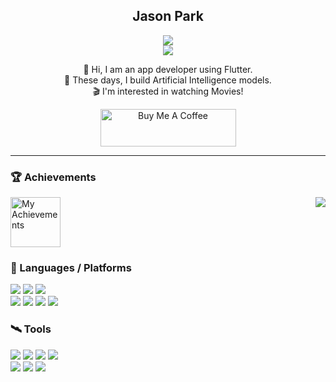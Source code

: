 <div align="center">
  
  ## Jason Park
<a href="https://dutchvandaline.github.io/">
    <img src="https://img.shields.io/badge/Github Blog-171515?style=for-the-badge&logo=github&logoColor=white"/>
</a>
<br>
<a href="https://mail.google.com/mail/?view=cm&fs=1&to=developerha0013@gmail.com">
    <img src="https://img.shields.io/badge/developerha0013@gmail.com-EA4335?style=flat-square&logo=Gmail&logoColor=white"/>
</a>
<br>



👋 Hi, I am an app developer using Flutter.<br>
🚀 These days, I build Artificial Intelligence models.<br>
🎬 I'm interested in watching Movies!

<a href="https://www.buymeacoffee.com/PequodApp" target="_blank">
  <img src="https://cdn.buymeacoffee.com/buttons/v2/default-yellow.png" alt="Buy Me A Coffee" style="height: 60px; width: 217px;" >
</a>

</div>

---

### 🏆 Achievements

<a href="https://medium.com/@developerha0013/achievement-unlocked-gpu-killer-69fc48fa7ac8" target="_blank" title="GPU-KILLER">
  <img src="https://github.com/user-attachments/assets/16396fd7-c2ea-402f-ac81-1d4a8aa3c436" alt="My Achievements" width="80" style="max-width:100%; height:auto;"/>
</a>


<img align= "right" src="https://github-readme-stats.vercel.app/api?username=DutchVandaline&show_icons=true&theme=dark">

### 🚀 Languages / Platforms

<img src="https://img.shields.io/badge/Dart-0175C2?style=flat-square&logo=Dart&logoColor=white"/> <img src="https://img.shields.io/badge/Python-3776AB?style=flat-square&logo=Python&logoColor=white"/> <img src="https://img.shields.io/badge/C-A8B9CC?style=flat-square&logo=C&logoColor=white"/> <br>
<img src="https://img.shields.io/badge/Android-3DDC84?style=flat-square&logo=Android&logoColor=white"/> <img src="https://img.shields.io/badge/iOS-000000?style=flat-square&logo=Apple&logoColor=white"/> <img src="https://img.shields.io/badge/Flutter-02569B?style=flat-square&logo=Flutter&logoColor=white"/> <img src="https://img.shields.io/badge/Django-092E20?style=flat-square&logo=Django&logoColor=white"/><br>

### 🛰️ Tools
<img src="https://img.shields.io/badge/macOS-000000?style=flat-square&logo=macOS&logoColor=white"/> <img src="https://img.shields.io/badge/Windows-0078D4?style=flat-square&logo=Windows&logoColor=white"/> <img src="https://img.shields.io/badge/Linux-FCC624?style=flat-square&logo=Linux&logoColor=white"/> <img src="https://img.shields.io/badge/Ubuntu-E95420?style=flat-square&logo=Ubuntu&logoColor=white"/> <br>
<img src="https://img.shields.io/badge/Android_Studio-3DDC84?style=flat-square&logo=androidstudio&logoColor=white"/> <img src="https://img.shields.io/badge/Git-F05032?style=flat-square&logo=Git&logoColor=white"/> <img src="https://img.shields.io/badge/PyTorch-EE4C2C?style=flat-square&logo=PyTorch&logoColor=white"/>

<!---
most used languages
<img src="https://github-readme-stats.vercel.app/api/top-langs/?username=DutchVandaline&layout=compact&theme=gruvbox"> 
DutchVandaline/DutchVandaline is a ✨ special ✨ repository because its `README.md` (this file) appears on your GitHub profile.
You can click the Preview link to take a look at your changes.
--->
